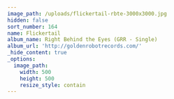 ```yaml
---
image_path: /uploads/flickertail-rbte-3000x3000.jpg
hidden: false
sort_number: 164
name: Flickertail
album_name: Right Behind the Eyes (GRR - Single)
album_url: 'http://goldenrobotrecords.com/'
_hide_content: true
_options:
  image_path:
    width: 500
    height: 500
    resize_style: contain
---
```


